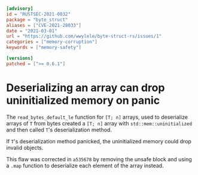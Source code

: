 ```toml
[advisory]
id = "RUSTSEC-2021-0032"
package = "byte_struct"
aliases = ["CVE-2021-28033"]
date = "2021-03-01"
url = "https://github.com/wwylele/byte-struct-rs/issues/1"
categories = ["memory-corruption"]
keywords = ["memory-safety"]

[versions]
patched = [">= 0.6.1"]
```

# Deserializing an array can drop uninitialized memory on panic

The `read_bytes_default_le` function for `[T; n]` arrays, used to deserialize
arrays of `T` from bytes created a `[T; n]` array with `std::mem::uninitialized`
and then called `T`'s deserialization method.

If `T`'s deserialization method panicked, the uninitialized memory could drop
invalid objects.

This flaw was corrected in `a535678` by removing the unsafe block and using
a `.map` function to deserialize each element of the array instead.
